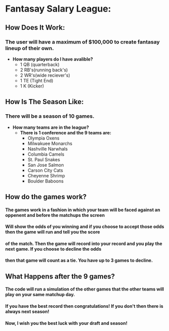 
# **Fantasay Salary League:**
## How Does It Work:
### The user will have a maximum of $100,000 to create fantasay lineup of their own.
* **How many players do I have avalible?**
    * 1 QB (quarterback)
    * 2 RB's(running back's)
    * 2 WR's(wide reciever's)
    * 1 TE (Tight End)
    * 1 K (Kicker)
## How Is The Season Like:
### There will be a season of 10 games.
* **How many teams are in the league?**
    * **There is 1 conference and the 9 teams are:**
        * Olympia Oxens
        * Milwakuee Monarchs
        * Nashville Narwhals
        * Columbia Camels
        * St. Paul Snakes
        * San Jose Salmon
        * Carson City Cats
        * Cheyenne Shrimp
        * Boulder Baboons
## How do the games work?
#### The games work in a fashion in which your team will be faced against an oppenent and before the matchups the screen
#### Will show the odds of you winning and if you choose to accept those odds then the game will run and tell you the score
#### of the match. Then the game will record into your record and you play the next game. If you choose to decline the odds
#### then that game will count as a tie. You have up to 3 games to decline.

## What Happens after the 9 games?
#### The code will run a simulation of the other games that the other teams will play on your same matchup day.
#### If you have the best record then congratulations! If you don't then there is always next season!
#### Now, I wish you the best luck with your draft and season!